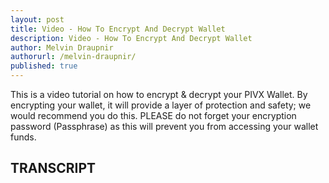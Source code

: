 ```yaml
---
layout: post
title: Video - How To Encrypt And Decrypt Wallet
description: Video - How To Encrypt And Decrypt Wallet
author: Melvin Draupnir
authorurl: /melvin-draupnir/
published: true
---
```


<p>This is a video tutorial on how to encrypt & decrypt your PIVX Wallet. By encrypting your wallet, it will provide a layer of protection and safety; we would recommend you do this. PLEASE do not forget your encryption password (Passphrase) as this will prevent you from accessing your wallet funds. </p>

<center></center>

<h2>TRANSCRIPT</h2>
